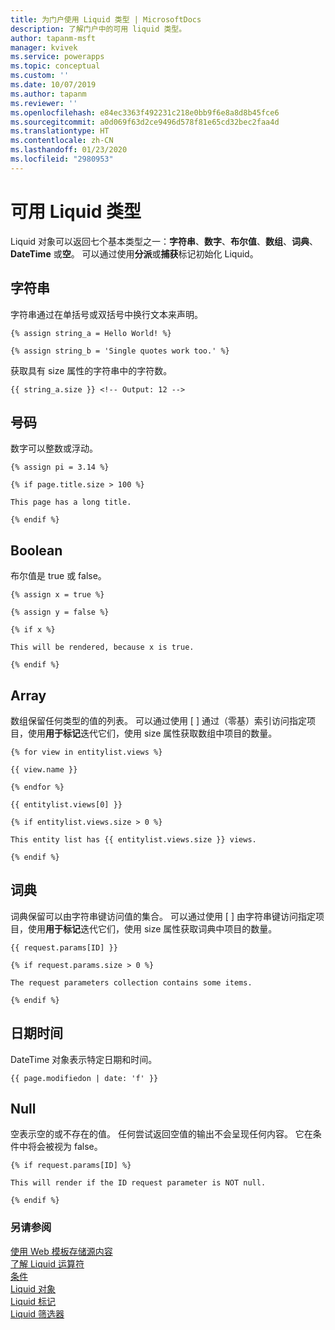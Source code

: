 ```yaml
---
title: 为门户使用 Liquid 类型 | MicrosoftDocs
description: 了解门户中的可用 liquid 类型。
author: tapanm-msft
manager: kvivek
ms.service: powerapps
ms.topic: conceptual
ms.custom: ''
ms.date: 10/07/2019
ms.author: tapanm
ms.reviewer: ''
ms.openlocfilehash: e84ec3363f492231c218e0bb9f6e8a8d8b45fce6
ms.sourcegitcommit: a0d069f63d2ce9496d578f81e65cd32bec2faa4d
ms.translationtype: HT
ms.contentlocale: zh-CN
ms.lasthandoff: 01/23/2020
ms.locfileid: "2980953"
---
```

# <a name="available-liquid-types"></a>可用 Liquid 类型

Liquid 对象可以返回七个基本类型之一：**字符串**、**数字**、**布尔值**、**数组**、**词典**、**DateTime** 或**空**。 可以通过使用**分派**或**捕获**标记初始化 Liquid。

## <a name="string"></a>字符串

字符串通过在单括号或双括号中换行文本来声明。

```
{% assign string_a = Hello World! %}

{% assign string_b = 'Single quotes work too.' %}
```

获取具有 size 属性的字符串中的字符数。

```
{{ string_a.size }} <!-- Output: 12 -->
```

## <a name="number"></a>号码

数字可以整数或浮动。

```
{% assign pi = 3.14 %}

{% if page.title.size > 100 %}

This page has a long title.

{% endif %}
```

## <a name="boolean"></a>Boolean

布尔值是 true 或 false。

```
{% assign x = true %}

{% assign y = false %}

{% if x %}

This will be rendered, because x is true.

{% endif %}
```

## <a name="array"></a>Array

数组保留任何类型的值的列表。 可以通过使用 \[ \] 通过（零基）索引访问指定项目，使用**用于标记**迭代它们，使用 size 属性获取数组中项目的数量。

```
{% for view in entitylist.views %}

{{ view.name }}

{% endfor %}

{{ entitylist.views[0] }}

{% if entitylist.views.size > 0 %}

This entity list has {{ entitylist.views.size }} views.

{% endif %}
```

## <a name="dictionary"></a>词典

词典保留可以由字符串键访问值的集合。 可以通过使用 \[ \] 由字符串键访问指定项目，使用**用于标记**迭代它们，使用 size 属性获取词典中项目的数量。

```
{{ request.params[ID] }}

{% if request.params.size > 0 %}

The request parameters collection contains some items.

{% endif %}
```

## <a name="datetime"></a>日期时间

DateTime 对象表示特定日期和时间。

```
{{ page.modifiedon | date: 'f' }}
```

## <a name="null"></a>Null

空表示空的或不存在的值。 任何尝试返回空值的输出不会呈现任何内容。 它在条件中将会被视为 false。

```
{% if request.params[ID] %}

This will render if the ID request parameter is NOT null.

{% endif %}
```

### <a name="see-also"></a>另请参阅

[使用 Web 模板存储源内容](store-content-web-templates.md)  
[了解 Liquid 运算符](liquid-operators.md)  
[条件](liquid-conditional-operators.md)  
[Liquid 对象](liquid-objects.md)  
[Liquid 标记](liquid-tags.md)  
[Liquid 筛选器](liquid-filters.md)  